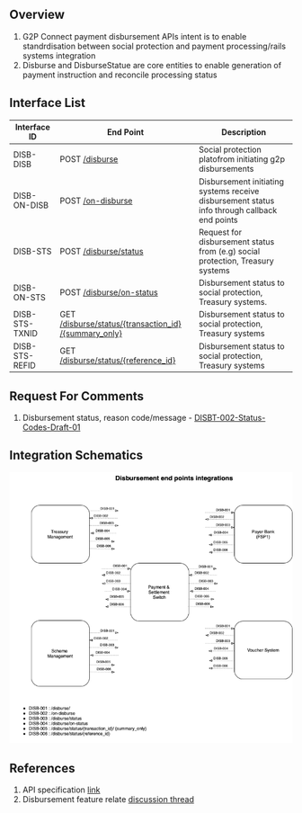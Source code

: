 ## Overview
1. G2P Connect payment disbursement APIs intent is to enable standrdisation between social protection and payment processing/rails systems integration
2. Disburse and DisburseStatue are core entities to enable generation of payment instruction and reconcile processing status 


## Interface List

| Interface ID   | End Point | Description | 
| -------------- | --------- | ----------- |
| DISB-DISB | POST [/disburse](https://g2p-connect.github.io/specs/dist/g2p-disburse.html#operation/post_g2p_disburse) |  Social protection platofrom initiating g2p disbursements | 
| DISB-ON-DISB | POST [/on-disburse](https://g2p-connect.github.io/specs/dist/g2p-disburse.html#operation/post_g2p_on-disburse) | Disbursement initiating systems receive disbursement status info through callback end points| 
| DISB-STS | POST [/disburse/status](https://g2p-connect.github.io/specs/dist/g2p-disburse.html#operation/post_g2p_disburse_status) | Request for disbursement status from (e.g) social protection, Treasury systems | 
| DISB-ON-STS | POST [/disburse/on-status](https://g2p-connect.github.io/specs/dist/g2p-disburse.html#operation/post_g2p_disburse_on-status) | Disbursement status to social protection, Treasury systems. | 
| DISB-STS-TXNID | GET [/disburse/status/{transaction_id} /{summary_only}](https://g2p-connect.github.io/specs/dist/g2p-disburse.html#operation/get_g2p_disburse_status_by_msg_id) | Disbursement status to social protection, Treasury systems | 
| DISB-STS-REFID | GET [/disburse/status/{reference_id}](https://g2p-connect.github.io/specs/dist/g2p-disburse.html#operation/get_g2p_disburse_status_by_req_id) | Disbursement status to social protection, Treasury systems | 

## Request For Comments
1. Disbursement status, reason code/message - [DISBT-002-Status-Codes-Draft-01](https://github.com/G2P-Connect/specs/blob/draft/docs/rfc/specs-draft/DISBT-ON-STS-Status-Codes-Draft-01.md)

## Integration Schematics
![](./images/draw.io/interface-disb.drawio.png)

## References
1. API specification [link](https://g2p-connect.github.io/specs/dist/g2p-disburse.html)
2. Disbursement feature relate [discussion thread](https://github.com/G2P-Connect/.github/discussions/15)